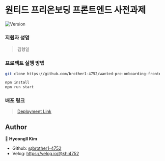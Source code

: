 <h1>원티드 프리온보딩 프론트엔드 사전과제</h1>
<p>
  <img alt="Version" src="https://img.shields.io/badge/version-0.1.0-blue.svg?cacheSeconds=2592000" />
</p>

### 지원자 성명

> 김형일

### 프로젝트 실행 방법

```sh
git clone https://github.com/brother1-4752/wanted-pre-onboarding-frontend.git

npm install
npm run start
```

### 배포 링크

> [Deployment Link](https://wanted-pre-onboarding-frontend-pi-dusky.vercel.app/)

## Author

👤 **HyeongIl Kim**

- Github: [@brother1-4752](https://github.com/brother1-4752/)
- Velog: https://velog.io/@khi4752
